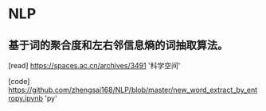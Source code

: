 # NLP

## 基于词的聚合度和左右邻信息熵的词抽取算法。

[read] https://spaces.ac.cn/archives/3491 '科学空间'   

[code] https://github.com/zhengsai168/NLP/blob/master/new_word_extract_by_entropy.ipynb 'py'
